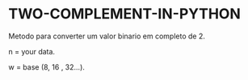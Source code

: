 # TWO-COMPLEMENT-IN-PYTHON
Metodo para converter um valor binario em completo de 2.

n = your data.

w = base (8, 16 , 32...).
